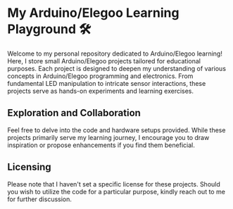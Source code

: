 # My Arduino/Elegoo Learning Playground 🛠️

Welcome to my personal repository dedicated to Arduino/Elegoo learning! Here, I store small Arduino/Elegoo projects tailored for educational purposes. Each project is designed to deepen my understanding of various concepts in Arduino/Elegoo programming and electronics. From fundamental LED manipulation to intricate sensor interactions, these projects serve as hands-on experiments and learning exercises.

## Exploration and Collaboration

Feel free to delve into the code and hardware setups provided. While these projects primarily serve my learning journey, I encourage you to draw inspiration or propose enhancements if you find them beneficial.

## Licensing

Please note that I haven't set a specific license for these projects. Should you wish to utilize the code for a particular purpose, kindly reach out to me for further discussion.
